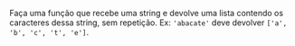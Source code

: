 Faça uma função que recebe uma string e devolve uma lista contendo os caracteres dessa string, sem repetição. Ex: `'abacate'` deve devolver `['a', 'b', 'c', 't', 'e']`.